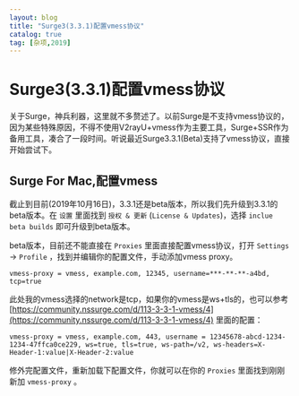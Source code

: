 ```yaml
---
layout: blog
title: "Surge3(3.3.1)配置vmess协议"
catalog: true
tag: [杂项,2019]
---
```


# Surge3(3.3.1)配置vmess协议

关于Surge，神兵利器，这里就不多赘述了。以前Surge是不支持vmess协议的，因为某些特殊原因，不得不使用V2rayU+vmess作为主要工具，Surge+SSR作为备用工具，凑合了一段时间。听说最近Surge3.3.1(Beta)支持了vmess协议，直接开始尝试下。

## Surge For Mac,配置vmess

截止到目前(2019年10月16日)，3.3.1还是beta版本，所以我们先升级到3.3.1的beta版本。在 `设置` 里面找到 `授权 & 更新` (`License & Updates`)，选择 `inclue beta builds` 即可升级到beta版本。

beta版本，目前还不能直接在 `Proxies` 里面直接配置vmess协议，打开 `Settings` -> `Profile` ，找到并编辑你的配置文件，手动添加vmess proxy。

```
vmess-proxy = vmess, example.com, 12345, username=***-**-**-a4bd, tcp=true
```

此处我的vmess选择的network是tcp，如果你的vmess是ws+tls的，也可以参考 [https://community.nssurge.com/d/113-3-3-1-vmess/4](https://community.nssurge.com/d/113-3-3-1-vmess/4) 里面的配置：

```
vmess-proxy = vmess, example.com, 443, username = 12345678-abcd-1234-1234-47ffca0ce229, ws=true, tls=true, ws-path=/v2, ws-headers=X-Header-1:value|X-Header-2:value
```

修外完配置文件，重新加载下配置文件，你就可以在你的 `Proxies` 里面找到刚刚新加 `vmess-proxy` 。